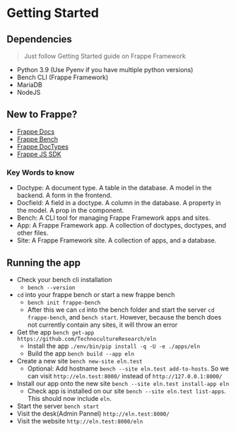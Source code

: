 # Getting Started

## Dependencies
> Just follow Getting Started guide on Frappe Framework
- Python 3.9 (Use Pyenv if you have multiple python versions)
- Bench CLI (Frappe Framework)
- MariaDB
- NodeJS

## New to Frappe?
- [Frappe Docs](https://frappeframework.com/docs/user/en)
- [Frappe Bench](https://frappeframework.com/docs/user/en/bench)
- [Frappe DocTypes](https://frappeframework.com/docs/v14/user/en/basics/doctypes)
- [Frappe JS SDK](https://github.com/nikkothari22/frappe-js-sdk)

### Key Words to know
- Doctype: A document type. A table in the database. A model in the backend. A form in the frontend.
- Docfield: A field in a doctype. A column in the database. A property in the model. A prop in the component.
- Bench: A CLI tool for managing Frappe Framework apps and sites.
- App: A Frappe Framework app. A collection of doctypes, doctypes, and other files.
- Site: A Frappe Framework site. A collection of apps, and a database.

## Running the app
- Check your bench cli installation
	- `bench --version`
- `cd` into your frappe bench or start a new frappe bench
	- `bench init frappe-bench`
	- After this we can `cd` into the bench folder and start the server `cd frappe-bench`, and `bench start`. However, because the bench does not currently contain any sites, it will throw an error
- Get the app `bench get-app https://github.com/TechnocultureResearch/eln`
	- Install the app `./env/bin/pip install -q -U -e ./apps/eln`
	- Build the app `bench build --app eln`
- Create a new site `bench new-site eln.test`
	- Optional: Add hostname `bench --site eln.test add-to-hosts`. So we can visit `http://eln.test:8000/` instead of `http://127.0.0.1:8000/`
- Install our app onto the new site `bench --site eln.test install-app eln`
	- Check app is installed on our site `bench --site eln.test list-apps`. This should now include `eln`.
- Start the server `bench start`
- Visit the desk(Admin Pannel) `http://eln.test:8000/`
- Visit the website `http://eln.test:8000/eln`
